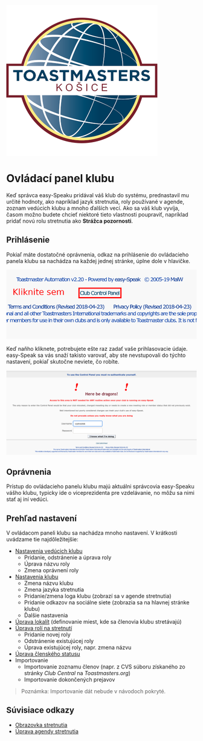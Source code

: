 ![Logo Toastmasters Košice][logo]
# Ovládací panel klubu
Keď správca easy-Speaku pridával váš klub do systému, prednastavil mu určité hodnoty, ako napríklad jazyk stretnutia, roly používané v agende, zoznam vedúcich klubu a mnoho ďalších vecí. Ako sa váš klub vyvíja, časom možno budete chcieť niektoré tieto vlastnosti poupraviť, napríklad pridať novú rolu stretnutia ako **Strážca pozornosti**.

## Prihlásenie
Pokiaľ máte dostatočné oprávnenia, odkaz na prihlásenie do ovládacieho panela klubu sa nachádza na každej jednej stránke, úplne dole v hlavičke.

![Odkaz na ovládací panel klubu][odkaz-na-klubovy-panel]

Keď naňho kliknete, potrebujete ešte raz zadať vaše prihlasovacie údaje. easy-Speak sa vás snaží takisto varovať, aby ste nevstupovali do týchto nastavení, pokiaľ skutočne neviete, čo robíte.

![Tu sú draci][tu-su-draci]

## Oprávnenia
Prístup do ovládacieho panelu klubu majú aktuálni správcovia easy-Speaku vášho klubu, typicky ide o viceprezidenta pre vzdelávanie, no môžu sa nimi stať aj iní vedúci.

## Prehľad nastavení
V ovládacom paneli klubu sa nachádza mnoho nastavení. V krátkosti uvádzame tie najdôležitejšie:
- [Nastavenia vedúcich klubu][nastavenia-veducich-klubu]
    - Pridanie, odstránenie a úprava roly
    - Úprava názvu roly
    - Zmena oprávnení roly
- [Nastavenia klubu][nastavenia-klubu]
    - Zmena názvu klubu
    - Zmena jazyka stretnutia
    - Pridanie/zmena loga klubu (zobrazí sa v agende stretnutia)
    - Pridanie odkazov na sociálne siete (zobrazia sa na hlavnej stránke klubu)
    - Ďalšie nastavenia
- [Úprava lokalít][uprava-lokalit] (definovanie miest, kde sa členovia klubu stretávajú)
- [Úprava rolí na stretnutí][uprava-roli-na-stretnuti]
    - Pridanie novej roly
    - Odstránenie existujúcej roly
    - Úprava existujúcej roly, napr. zmena názvu
- [Úprava členského statusu][uprava-clenskeho-statusu]
- Importovanie
    - Importovanie zoznamu členov (napr. z CVS súboru získaného zo stránky *Club Central* na *Toastmasters.org*)
    - Importovanie dokončených prejavov

> Poznámka: Importovanie dát nebude v návodoch pokryté.

## Súvisiace odkazy
- [Obrazovka stretnutia][obrazovka-stretnutia]
- [Úprava agendy stretnutia][uprava-agendy-stretnutia]

[logo]: https://github.com/toastmasters-kosice/graficke-podklady/raw/master/Log%C3%A1/%C5%A0tandardn%C3%A9%20zmen%C5%A1en%C3%A9%20logo%20TMKE.png "Logo Toastmasters Košice"
[odkaz-na-klubovy-panel]: https://github.com/toastmasters-kosice/graficke-podklady/raw/master/Sn%C3%ADmky%20obrazovky/easy-Speak/Ovl%C3%A1dac%C3%AD%20panel%20klubu/Odkaz%20na%20ovl%C3%A1dac%C3%AD%20panel%20klubu.png "Odkaz na ovládací panel klubu"
[tu-su-draci]: https://github.com/toastmasters-kosice/graficke-podklady/raw/master/Sn%C3%ADmky%20obrazovky/easy-Speak/Ovl%C3%A1dac%C3%AD%20panel%20klubu/Tu%20s%C3%BA%20draci.png "Tu sú draci!"
[nastavenia-veducich-klubu]: 002%20Nastavenia%20ved%C3%BAcich%20klubu.md "Nastavenia vedúcich klubu"
[nastavenia-klubu]: 003%20Nastavenia%20klubu.md "Nastavenia klubu"
[uprava-lokalit]: 004%20%C3%9Aprava%20lokal%C3%ADt.md "Úprava lokalít"
[uprava-roli-na-stretnuti]: 005%20%C3%9Aprava%20rol%C3%AD%20na%20stretnut%C3%AD.md "Úprava rolí na stretnutí"
[uprava-clenskeho-statusu]: 006%20%C3%9Aprava%20%C4%8Dlensk%C3%A9ho%20statusu.md "Úprava členského statusu"
[obrazovka-stretnutia]: ../Spr%C3%A1va%20stretnutia/001%20Obrazovka%20stretnutia.md "Obrazovka stretnutia"
[uprava-agendy-stretnutia]: ../Spr%C3%A1va%20stretnutia/002%20%C3%9Aprava%20agendy%20stretnutia.md "Úprava agendy stretnutia"